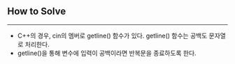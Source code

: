 ## How to Solve
---
- C++의 경우, cin의 멤버로 getline() 함수가 있다. getline() 함수는 공백도 문자열로 처리한다.
- getline()을 통해 변수에 입력이 공백이라면 반복문을 종료하도록 한다.
